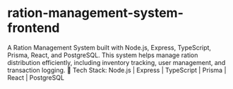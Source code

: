 # ration-management-system-frontend
A Ration Management System built with Node.js, Express, TypeScript, Prisma, React, and PostgreSQL. This system helps manage ration distribution efficiently, including inventory tracking, user management, and transaction logging.  🚀 Tech Stack: Node.js | Express | TypeScript | Prisma | React | PostgreSQL
